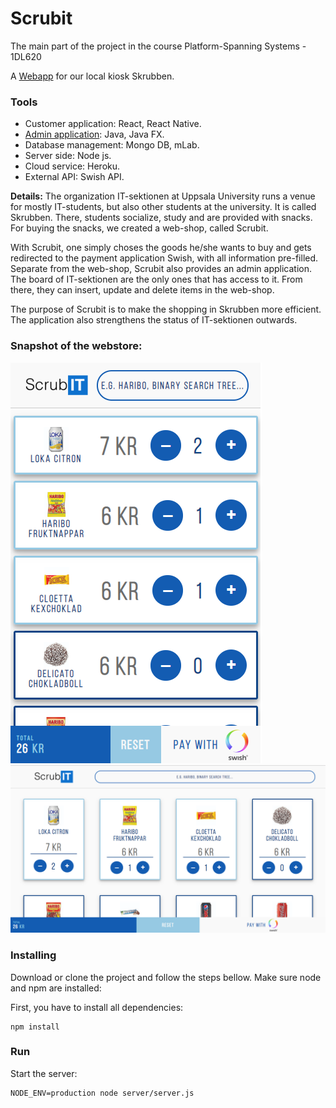 # Scrubit
The main part of the project in the course Platform-Spanning Systems - 1DL620

A [Webapp](https://scrubit.herokuapp.com/) for our local kiosk Skrubben.

### Tools
- Customer application: React, React Native.
- [Admin application](https://github.com/JohanWindahl/scrubIT-JavaClient): Java, Java FX. 
- Database management: Mongo DB, mLab.
- Server side: Node js.
- Cloud service: Heroku.
- External API: Swish API. 

**Details:** The organization IT-sektionen at Uppsala University runs a venue for mostly IT-students, but also other students at the university. It is called Skrubben. There, students socialize, study and are provided with snacks. For buying the snacks, we created a web-shop, called Scrubit. 

With Scrubit, one simply choses the goods he/she wants to buy and gets redirected to the payment application Swish, with all information pre-filled. Separate from the web-shop, Scrubit also provides an admin application. The board of IT-sektionen are the only ones that has access to it. From there, they can insert, update and delete items in the web-shop. 

The purpose of Scrubit is to make the shopping in Skrubben more efficient. The application also strengthens the status of IT-sektionen outwards. 


### Snapshot of the webstore:

![dm](https://github.com/JohanWindahl/scrubIT-JavaClient/blob/master/img/store1.png)
![dm](https://github.com/JohanWindahl/scrubIT-JavaClient/blob/master/img/store2.png)

### Installing

Download or clone the project and follow the steps bellow. Make sure node and npm are installed:

First, you have to install all dependencies:

```
npm install
```
### Run

Start the server:

```
NODE_ENV=production node server/server.js
```


